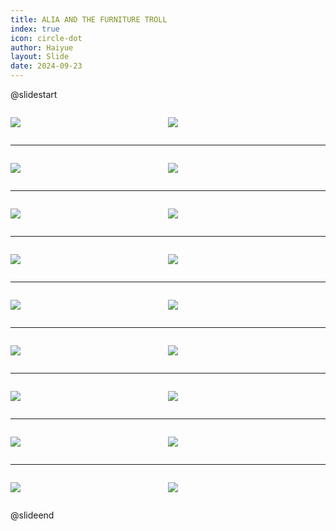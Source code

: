 ```yaml
---
title: ALIA AND THE FURNITURE TROLL
index: true
icon: circle-dot
author: Haiyue
layout: Slide
date: 2024-09-23
---
```

 
@slidestart

<div style="display:flex">
<div style="flex:1">

![](https://raw.githubusercontent.com/yclord/reading/refs/heads/master/english/Level-P/ALIA%20AND%20THE%20FURNITURE%20TROLL/001.webp)
</div>
<div style="flex:1">

![](https://raw.githubusercontent.com/yclord/reading/refs/heads/master/english/Level-P/ALIA%20AND%20THE%20FURNITURE%20TROLL/002.webp)
</div>
</div>

---

<div style="display:flex">
<div style="flex:1">

![](https://raw.githubusercontent.com/yclord/reading/refs/heads/master/english/Level-P/ALIA%20AND%20THE%20FURNITURE%20TROLL/003.webp)
</div>
<div style="flex:1">

![](https://raw.githubusercontent.com/yclord/reading/refs/heads/master/english/Level-P/ALIA%20AND%20THE%20FURNITURE%20TROLL/004.webp)
</div>
</div>

---

<div style="display:flex">
<div style="flex:1">

![](https://raw.githubusercontent.com/yclord/reading/refs/heads/master/english/Level-P/ALIA%20AND%20THE%20FURNITURE%20TROLL/005.webp)
</div>
<div style="flex:1">

![](https://raw.githubusercontent.com/yclord/reading/refs/heads/master/english/Level-P/ALIA%20AND%20THE%20FURNITURE%20TROLL/006.webp)
</div>
</div>

---

<div style="display:flex">
<div style="flex:1">

![](https://raw.githubusercontent.com/yclord/reading/refs/heads/master/english/Level-P/ALIA%20AND%20THE%20FURNITURE%20TROLL/007.webp)
</div>
<div style="flex:1">

![](https://raw.githubusercontent.com/yclord/reading/refs/heads/master/english/Level-P/ALIA%20AND%20THE%20FURNITURE%20TROLL/008.webp)
</div>
</div>

---

<div style="display:flex">
<div style="flex:1">

![](https://raw.githubusercontent.com/yclord/reading/refs/heads/master/english/Level-P/ALIA%20AND%20THE%20FURNITURE%20TROLL/009.webp)
</div>
<div style="flex:1">

![](https://raw.githubusercontent.com/yclord/reading/refs/heads/master/english/Level-P/ALIA%20AND%20THE%20FURNITURE%20TROLL/010.webp)
</div>
</div>

---

<div style="display:flex">
<div style="flex:1">

![](https://raw.githubusercontent.com/yclord/reading/refs/heads/master/english/Level-P/ALIA%20AND%20THE%20FURNITURE%20TROLL/011.webp)
</div>
<div style="flex:1">

![](https://raw.githubusercontent.com/yclord/reading/refs/heads/master/english/Level-P/ALIA%20AND%20THE%20FURNITURE%20TROLL/012.webp)
</div>
</div>

---

<div style="display:flex">
<div style="flex:1">

![](https://raw.githubusercontent.com/yclord/reading/refs/heads/master/english/Level-P/ALIA%20AND%20THE%20FURNITURE%20TROLL/013.webp)
</div>
<div style="flex:1">

![](https://raw.githubusercontent.com/yclord/reading/refs/heads/master/english/Level-P/ALIA%20AND%20THE%20FURNITURE%20TROLL/014.webp)
</div>
</div>

---

<div style="display:flex">
<div style="flex:1">

![](https://raw.githubusercontent.com/yclord/reading/refs/heads/master/english/Level-P/ALIA%20AND%20THE%20FURNITURE%20TROLL/015.webp)
</div>
<div style="flex:1">

![](https://raw.githubusercontent.com/yclord/reading/refs/heads/master/english/Level-P/ALIA%20AND%20THE%20FURNITURE%20TROLL/016.webp)
</div>
</div>

---

<div style="display:flex">
<div style="flex:1">

![](https://raw.githubusercontent.com/yclord/reading/refs/heads/master/english/Level-P/ALIA%20AND%20THE%20FURNITURE%20TROLL/017.webp)
</div>
<div style="flex:1">

![](https://raw.githubusercontent.com/yclord/reading/refs/heads/master/english/Level-P/ALIA%20AND%20THE%20FURNITURE%20TROLL/018.webp)
</div>
</div>

@slideend